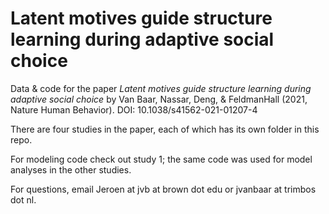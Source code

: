 # Latent motives guide structure learning during adaptive social choice

Data & code for the paper <i>Latent motives guide structure learning during adaptive social choice</i> by Van Baar, Nassar, Deng, & FeldmanHall (2021, Nature Human Behavior). DOI: 10.1038/s41562-021-01207-4

There are four studies in the paper, each of which has its own folder in this repo.

For modeling code check out study 1; the same code was used for model analyses in the other studies.

For questions, email Jeroen at jvb at brown dot edu or jvanbaar at trimbos dot nl.
